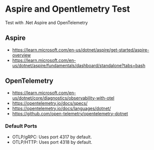 # Aspire and Opentlemetry Test

Test with .Net Aspire and OpenTelemetry

## Aspire

* <https://learn.microsoft.com/en-us/dotnet/aspire/get-started/aspire-overview>
* <https://learn.microsoft.com/en-us/dotnet/aspire/fundamentals/dashboard/standalone?tabs=bash>

## OpenTelemetry

* <https://learn.microsoft.com/en-us/dotnet/core/diagnostics/observability-with-otel>
* <https://opentelemetry.io/docs/specs/>
* <https://opentelemetry.io/docs/languages/dotnet/>
* <https://github.com/open-telemetry/opentelemetry-dotnet>

### Default Ports

* OTLP/gRPC: Uses port 4317 by default.
* OTLP/HTTP: Uses port 4318 by default.
